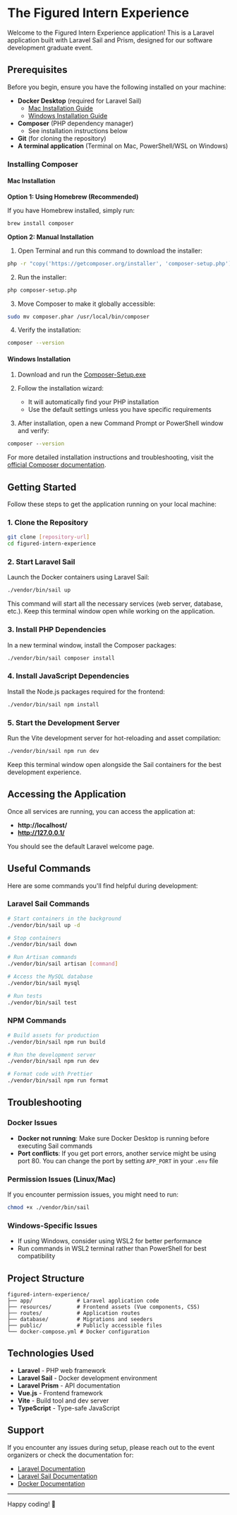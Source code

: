 # The Figured Intern Experience

Welcome to the Figured Intern Experience application! This is a Laravel application built with Laravel Sail and Prism, designed for our software development graduate event.

## Prerequisites

Before you begin, ensure you have the following installed on your machine:

- **Docker Desktop** (required for Laravel Sail)
  - [Mac Installation Guide](https://docs.docker.com/desktop/setup/install/mac-install/)
  - [Windows Installation Guide](https://docs.docker.com/desktop/setup/install/windows-install/)
- **Composer** (PHP dependency manager)
  - See installation instructions below
- **Git** (for cloning the repository)
- **A terminal application** (Terminal on Mac, PowerShell/WSL on Windows)

### Installing Composer

#### Mac Installation

**Option 1: Using Homebrew (Recommended)**

If you have Homebrew installed, simply run:
```bash
brew install composer
```

**Option 2: Manual Installation**

1. Open Terminal and run this command to download the installer:
```bash
php -r "copy('https://getcomposer.org/installer', 'composer-setup.php');"
```

2. Run the installer:
```bash
php composer-setup.php
```

3. Move Composer to make it globally accessible:
```bash
sudo mv composer.phar /usr/local/bin/composer
```

4. Verify the installation:
```bash
composer --version
```

#### Windows Installation

1. Download and run the [Composer-Setup.exe](https://getcomposer.org/Composer-Setup.exe)

2. Follow the installation wizard:
   - It will automatically find your PHP installation
   - Use the default settings unless you have specific requirements

3. After installation, open a new Command Prompt or PowerShell window and verify:
```cmd
composer --version
```

For more detailed installation instructions and troubleshooting, visit the [official Composer documentation](https://getcomposer.org/doc/00-intro.md).

## Getting Started

Follow these steps to get the application running on your local machine:

### 1. Clone the Repository

```bash
git clone [repository-url]
cd figured-intern-experience
```

### 2. Start Laravel Sail

Launch the Docker containers using Laravel Sail:

```bash
./vendor/bin/sail up
```

This command will start all the necessary services (web server, database, etc.). Keep this terminal window open while working on the application.

### 3. Install PHP Dependencies

In a new terminal window, install the Composer packages:

```bash
./vendor/bin/sail composer install
```

### 4. Install JavaScript Dependencies

Install the Node.js packages required for the frontend:

```bash
./vendor/bin/sail npm install
```

### 5. Start the Development Server

Run the Vite development server for hot-reloading and asset compilation:

```bash
./vendor/bin/sail npm run dev
```

Keep this terminal window open alongside the Sail containers for the best development experience.

## Accessing the Application

Once all services are running, you can access the application at:

- **http://localhost/** 
- **http://127.0.0.1/**

You should see the default Laravel welcome page.

## Useful Commands

Here are some commands you'll find helpful during development:

### Laravel Sail Commands

```bash
# Start containers in the background
./vendor/bin/sail up -d

# Stop containers
./vendor/bin/sail down

# Run Artisan commands
./vendor/bin/sail artisan [command]

# Access the MySQL database
./vendor/bin/sail mysql

# Run tests
./vendor/bin/sail test
```

### NPM Commands

```bash
# Build assets for production
./vendor/bin/sail npm run build

# Run the development server
./vendor/bin/sail npm run dev

# Format code with Prettier
./vendor/bin/sail npm run format
```

## Troubleshooting

### Docker Issues

- **Docker not running**: Make sure Docker Desktop is running before executing Sail commands
- **Port conflicts**: If you get port errors, another service might be using port 80. You can change the port by setting `APP_PORT` in your `.env` file

### Permission Issues (Linux/Mac)

If you encounter permission issues, you might need to run:

```bash
chmod +x ./vendor/bin/sail
```

### Windows-Specific Issues

- If using Windows, consider using WSL2 for better performance
- Run commands in WSL2 terminal rather than PowerShell for best compatibility

## Project Structure

```
figured-intern-experience/
├── app/              # Laravel application code
├── resources/        # Frontend assets (Vue components, CSS)
├── routes/           # Application routes
├── database/         # Migrations and seeders
├── public/           # Publicly accessible files
└── docker-compose.yml # Docker configuration
```

## Technologies Used

- **Laravel** - PHP web framework
- **Laravel Sail** - Docker development environment
- **Laravel Prism** - API documentation
- **Vue.js** - Frontend framework
- **Vite** - Build tool and dev server
- **TypeScript** - Type-safe JavaScript

## Support

If you encounter any issues during setup, please reach out to the event organizers or check the documentation for:
- [Laravel Documentation](https://laravel.com/docs)
- [Laravel Sail Documentation](https://laravel.com/docs/sail)
- [Docker Documentation](https://docs.docker.com/)

---

Happy coding! 🚀